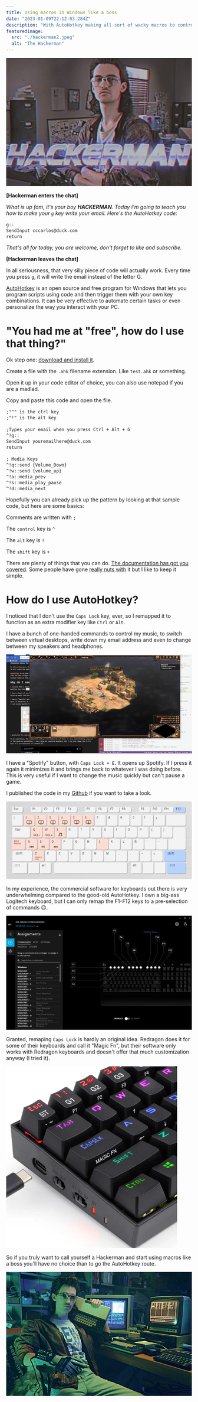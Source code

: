 ```yaml
---
title: Using macros in Windows like a boss
date: "2023-01-09T22:12:03.284Z"
description: "With AutoHotkey making all sort of wacky macros to control your PC is actually easy"
featuredimage:
  src: "./hackerman2.jpeg"
  alt: "The Hackerman"
---
```

![The Hackerman](./hackerman2.jpeg)


**[Hackerman enters the chat]**

_What is up fam, it's your boy **HACKERMAN**. Today I'm going to teach you how to make your ``g`` key write your email. Here's the AutoHotkey code:_

```
g::
SendInput cccarlos@duck.com
return
```

_That's all for today, you are welcome, don't forget to like and subscribe._

**[Hackerman leaves the chat]**

In all seriousness, that very silly piece of code will actually work. Every time you press ``g``, it will write the email instead of the letter G.

[AutoHotkey](https://www.autohotkey.com/) is an open source and free program for Windows that lets you program scripts using code and then trigger them with your own key combinations. It can be very effective to automate certain tasks or even personalize the way you interact with your PC.

# "You had me at "free", how do I use that thing?"

Ok step one: [download and install it](https://www.autohotkey.com/).

Create a file with the ``.ahk`` filename extension. Like ``test.ahk`` or something.

Open it up in your code editor of choice, you can also use notepad if you are a madlad.

Copy and paste this code and open the file.

```
;"^" is the ctrl key
;"!" is the alt key

;Types your email when you press Ctrl + Alt + G
^!g::
SendInput youremailhere@duck.com
return

; Media Keys
^!q::send {Volume_Down}
^!w::send {volume_up}
^!a::media_prev
^!s::media_play_pause
^!d::media_next
```

Hopefully you can already pick up the pattern by looking at that sample code, but here are some basics: 

Comments are written with ``;``

The `control` key is ``^``

The `alt` key is ``!``

The `shift` key is ``+``

There are plenty of things that you can do. [The documentation has got you covered](https://www.autohotkey.com/docs/v2/Hotkeys.htm). Some people have gone [really nuts with](https://www.youtube.com/watch?v=Arn8ExQ2Gjg) it but I like to keep it simple.

# How do I use AutoHotkey?

I noticed that I don't use the ``Caps Lock`` key, ever, so I remapped it to function as an extra modifier key like ``Ctrl`` or ``Alt``.

I have a bunch of one-handed commands to control my music, to switch between virtual desktops, write down my email address and even to change between my speakers and headphones.

![Opening and closing Spotify quicky with a Macro](./spotifys.gif)

I have a "Spotify" button, with ``Caps Lock + E``. It opens up Spotify. If I press it again it minimizes it and brings me back to whatever I was doing before. This is very useful if I want to change the music quickly but can't pause a game.

I published the code in my [Github](https://github.com/carlos815/bloq-mayus-puyed) if you want to take a look.

![My AutoHotkey macros](./keys.png)

In my experience, the commercial software for keyboards out there is very underwhelming compared to the good-old AutoHotkey. I own a big-ass Logitech keyboard, but I can only remap the F1-F12 keys to a pre-selection of commands ☹. 

![Logitech Software](./logitech.png)

Granted, remaping ``Caps Lock`` is hardly an original idea. Redragon does it for some of their keyboards and call it "Magic Fn", but their software only works with Redragon keyboards and doesn't offer that much customization anyway (I tried it).

![Redragon keyboard with the Magic Fn key in the Caps Lock](./redragon.png)

So if you truly want to call yourself a Hackerman and start using macros like a boss you'll have no choice than to go the AutoHotkey route.

![Hackerman Picture](./hackerman.webp)









